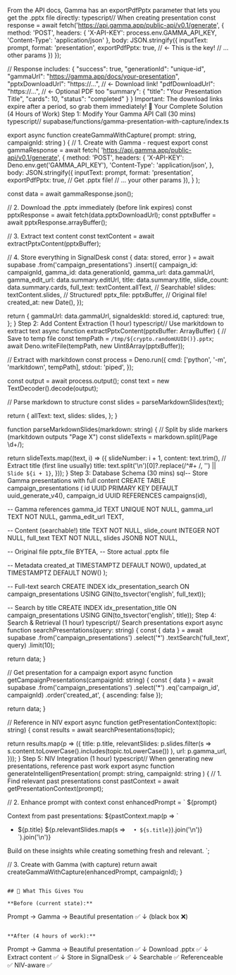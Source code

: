 From the API docs, Gamma has an exportPdfPptx parameter that lets you get the .pptx file directly:
typescript// When creating presentation
const response = await fetch('https://api.gamma.app/public-api/v0.1/generate', {
method: 'POST',
headers: {
'X-API-KEY': process.env.GAMMA_API_KEY,
'Content-Type': 'application/json'
},
body: JSON.stringify({
inputText: prompt,
format: 'presentation',
exportPdfPptx: true, // ← This is the key!
// ... other params
})
});

// Response includes:
{
"success": true,
"generationId": "unique-id",
"gammaUrl": "https://gamma.app/docs/your-presentation",
"pptxDownloadUrl": "https://...", // ← Download link!
"pdfDownloadUrl": "https://...", // ← Optional PDF too
"summary": {
"title": "Your Presentation Title",
"cards": 10,
"status": "completed"
}
}
Important: The download links expire after a period, so grab them immediately!
🔧 Your Complete Solution (4 Hours of Work)
Step 1: Modify Your Gamma API Call (30 mins)
typescript// supabase/functions/gamma-presentation-with-capture/index.ts

export async function createGammaWithCapture(
prompt: string,
campaignId: string
) {
// 1. Create with Gamma - request export
const gammaResponse = await fetch(
'https://api.gamma.app/public-api/v0.1/generate',
{
method: 'POST',
headers: {
'X-API-KEY': Deno.env.get('GAMMA_API_KEY'),
'Content-Type': 'application/json',
},
body: JSON.stringify({
inputText: prompt,
format: 'presentation',
exportPdfPptx: true, // Get .pptx file!
// ... your other params
}),
}
);

const data = await gammaResponse.json();

// 2. Download the .pptx immediately (before link expires)
const pptxResponse = await fetch(data.pptxDownloadUrl);
const pptxBuffer = await pptxResponse.arrayBuffer();

// 3. Extract text content
const textContent = await extractPptxContent(pptxBuffer);

// 4. Store everything in SignalDesk
const { data: stored, error } = await supabase
.from('campaign_presentations')
.insert({
campaign_id: campaignId,
gamma_id: data.generationId,
gamma_url: data.gammaUrl,
gamma_edit_url: data.summary.editUrl,
title: data.summary.title,
slide_count: data.summary.cards,
full_text: textContent.allText, // Searchable!
slides: textContent.slides, // Structured!
pptx_file: pptxBuffer, // Original file!
created_at: new Date(),
});

return {
gammaUrl: data.gammaUrl,
signaldeskId: stored.id,
captured: true,
};
}
Step 2: Add Content Extraction (1 hour)
typescript// Use markitdown to extract text
async function extractPptxContent(pptxBuffer: ArrayBuffer) {
// Save to temp file
const tempPath = `/tmp/${crypto.randomUUID()}.pptx`;
await Deno.writeFile(tempPath, new Uint8Array(pptxBuffer));

// Extract with markitdown
const process = Deno.run({
cmd: ['python', '-m', 'markitdown', tempPath],
stdout: 'piped',
});

const output = await process.output();
const text = new TextDecoder().decode(output);

// Parse markdown to structure
const slides = parseMarkdownSlides(text);

return {
allText: text,
slides: slides,
};
}

function parseMarkdownSlides(markdown: string) {
// Split by slide markers (markitdown outputs "Page X")
const slideTexts = markdown.split(/Page \d+/);

return slideTexts.map((text, i) => ({
slideNumber: i + 1,
content: text.trim(),
// Extract title (first line usually)
title: text.split('\n')[0]?.replace(/^#+ /, '') || `Slide ${i + 1}`,
}));
}
Step 3: Database Schema (30 mins)
sql-- Store Gamma presentations with full content
CREATE TABLE campaign_presentations (
id UUID PRIMARY KEY DEFAULT uuid_generate_v4(),
campaign_id UUID REFERENCES campaigns(id),

-- Gamma references
gamma_id TEXT UNIQUE NOT NULL,
gamma_url TEXT NOT NULL,
gamma_edit_url TEXT,

-- Content (searchable!)
title TEXT NOT NULL,
slide_count INTEGER NOT NULL,
full_text TEXT NOT NULL,
slides JSONB NOT NULL,

-- Original file
pptx_file BYTEA, -- Store actual .pptx file

-- Metadata
created_at TIMESTAMPTZ DEFAULT NOW(),
updated_at TIMESTAMPTZ DEFAULT NOW()
);

-- Full-text search
CREATE INDEX idx_presentation_search
ON campaign_presentations
USING GIN(to_tsvector('english', full_text));

-- Search by title
CREATE INDEX idx_presentation_title
ON campaign_presentations
USING GIN(to_tsvector('english', title));
Step 4: Search & Retrieval (1 hour)
typescript// Search presentations
export async function searchPresentations(query: string) {
const { data } = await supabase
.from('campaign_presentations')
.select('\*')
.textSearch('full_text', query)
.limit(10);

return data;
}

// Get presentation for a campaign
export async function getCampaignPresentations(campaignId: string) {
const { data } = await supabase
.from('campaign_presentations')
.select('\*')
.eq('campaign_id', campaignId)
.order('created_at', { ascending: false });

return data;
}

// Reference in NIV
export async function getPresentationContext(topic: string) {
const results = await searchPresentations(topic);

return results.map(p => ({
title: p.title,
relevantSlides: p.slides.filter(s =>
s.content.toLowerCase().includes(topic.toLowerCase())
),
url: p.gamma_url,
}));
}
Step 5: NIV Integration (1 hour)
typescript// When generating new presentations, reference past work
export async function generateIntelligentPresentation(
prompt: string,
campaignId: string
) {
// 1. Find relevant past presentations
const pastContext = await getPresentationContext(prompt);

// 2. Enhance prompt with context
const enhancedPrompt = `
${prompt}

Context from past presentations:
${pastContext.map(p => `

- ${p.title}
  ${p.relevantSlides.map(s => `  • ${s.title}`).join('\n')}
  `).join('\n')}

Build on these insights while creating something fresh and relevant.
`;

// 3. Create with Gamma (with capture)
return await createGammaWithCapture(enhancedPrompt, campaignId);
}

```

## 🎯 What This Gives You

**Before (current state):**
```

Prompt → Gamma → Beautiful presentation ✅
↓
(black box ❌)

```

**After (4 hours of work):**
```

Prompt → Gamma → Beautiful presentation ✅
↓
Download .pptx ✅
↓
Extract content ✅
↓
Store in SignalDesk ✅
↓
Searchable ✅
Referenceable ✅
NIV-aware ✅
